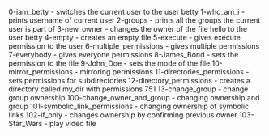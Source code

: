 0-iam_betty - switches the current user to the user betty
1-who_am_i - prints username of current user
2-groups - prints all the groups the current user is part of
3-new_owner - changes the owner of the file hello to the user betty
4-empty - creates an empty file
5-execute - gives execute permission to the user
6-multiple_permissions - gives multiple permissions
7-everybody - gives everyone permissions
8-James_Bond - sets the permission to the file
9-John_Doe - sets the mode of the file
10-mirror_permissions - mirroring permissions
11-directories_permissions - sets permissions for subdirectories
12-directory_permissions - creates a directory called my_dir with permissions 751
13-change_group - change group ownership
100-change_owner_and_group - changing ownership and group
101-symbolic_link_permissions - changing ownership of symbolic links
102-if_only - changes ownership by confirming previous owner
103-Star_Wars - play video file
